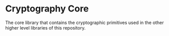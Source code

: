 # Cryptography Core


The core library that contains the cryptographic primitives used in the
other higher level libraries of this repository.
